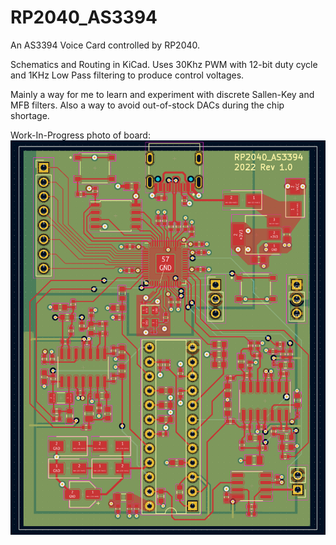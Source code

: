 # RP2040_AS3394
An AS3394 Voice Card controlled by RP2040.

Schematics and Routing in KiCad. Uses 30Khz PWM with 12-bit duty cycle and 1KHz Low Pass filtering to produce control voltages.

Mainly a way for me to learn and experiment with discrete Sallen-Key and MFB filters. Also a way to avoid out-of-stock DACs during the chip shortage.

Work-In-Progress photo of board:
![WIP image of board](https://github.com/hazenluk/RP2040_AS3394/blob/main/images/RP2040_AS3394%20WIP.png?raw=true)
